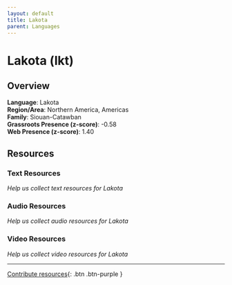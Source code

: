 ```yaml
---
layout: default
title: Lakota
parent: Languages
---
```


# Lakota (lkt)

## Overview

**Language**: Lakota  
**Region/Area**: Northern America, Americas  
**Family**: Siouan-Catawban  
**Grassroots Presence (z-score)**: -0.58  
**Web Presence (z-score)**: 1.40  

## Resources

### Text Resources
*Help us collect text resources for Lakota*

### Audio Resources
*Help us collect audio resources for Lakota*

### Video Resources
*Help us collect video resources for Lakota*

---

[Contribute resources](https://forms.office.com/e/1SfLJx3u1r){: .btn .btn-purple }
